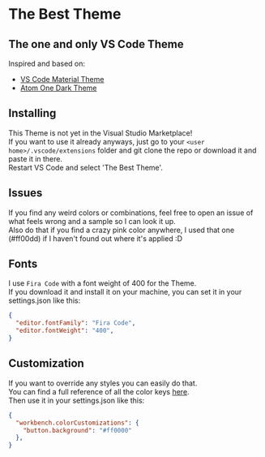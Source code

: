 # The Best Theme

## The one and only VS Code Theme

Inspired and based on:
- [VS Code Material Theme](https://github.com/material-theme/vsc-material-theme)
- [Atom One Dark Theme](https://github.com/akamud/vscode-theme-onedark)


## Installing

This Theme is not yet in the Visual Studio Marketplace!<br>
If you want to use it already anyways, just go to your `<user home>/.vscode/extensions` folder and git clone the repo or download it and paste it in there.<br>
Restart VS Code and select 'The Best Theme'.


## Issues

If you find any weird colors or combinations, feel free to open an issue of what feels wrong and a sample so I can look it up.<br>
Also do that if you find a crazy pink color anywhere, I used that one (#ff00dd) if I haven't found out where it's applied :D


## Fonts

I use `Fira Code` with a font weight of 400 for the Theme.<br>
If you download it and install it on your machine, you can set it in your settings.json like this:

```json
{
  "editor.fontFamily": "Fira Code",
  "editor.fontWeight": "400",
}
```


## Customization

If you want to override any styles you can easily do that.<br>
You can find a full reference of all the color keys [here](https://code.visualstudio.com/api/references/theme-color).<br>
Then use it in your settings.json like this:

```json
{
  "workbench.colorCustomizations": {
    "button.background": "#ff0000"
  },
}
```
